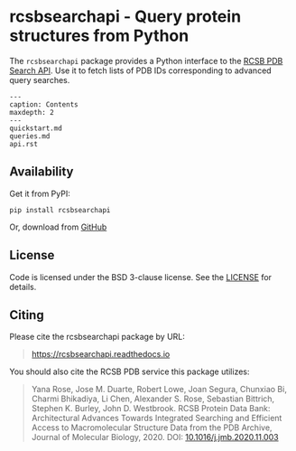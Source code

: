 # rcsbsearchapi - Query protein structures from Python

The `rcsbsearchapi` package provides a Python interface to the [RCSB PDB Search API](http://search.rcsb.org/). Use it to fetch lists of PDB IDs corresponding to advanced query searches.

```{toctree}
---
caption: Contents
maxdepth: 2
---
quickstart.md
queries.md
api.rst
```

## Availability

Get it from PyPI:

    pip install rcsbsearchapi

Or, download from [GitHub](https://github.com/rcsb/py-rcsbsearchapi)

## License

Code is licensed under the BSD 3-clause license. See the
[LICENSE](https://github.com/rcsb/py-rcsbsearchapi/blob/master/LICENSE) for details.

## Citing

Please cite the rcsbsearchapi package by URL:

> https://rcsbsearchapi.readthedocs.io

You should also cite the RCSB PDB service this package utilizes:

> Yana Rose, Jose M. Duarte, Robert Lowe, Joan Segura, Chunxiao Bi, Charmi
> Bhikadiya, Li Chen, Alexander S. Rose, Sebastian Bittrich, Stephen K. Burley,
> John D. Westbrook. RCSB Protein Data Bank: Architectural Advances Towards
> Integrated Searching and Efficient Access to Macromolecular Structure Data
> from the PDB Archive, Journal of Molecular Biology, 2020.
> DOI: [10.1016/j.jmb.2020.11.003](https://doi.org/10.1016/j.jmb.2020.11.003)
